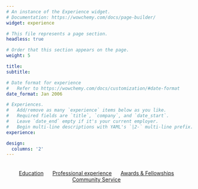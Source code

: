```yaml
---
# An instance of the Experience widget.
# Documentation: https://wowchemy.com/docs/page-builder/
widget: experience

# This file represents a page section.
headless: true

# Order that this section appears on the page.
weight: 5

title: 
subtitle:

# Date format for experience
#   Refer to https://wowchemy.com/docs/customization/#date-format
date_format: Jan 2006

# Experiences.
#   Add/remove as many `experience` items below as you like.
#   Required fields are `title`, `company`, and `date_start`.
#   Leave `date_end` empty if it's your current employer.
#   Begin multi-line descriptions with YAML's `|2-` multi-line prefix.
experience:

design:
  columns: '2'
---
```


<p style="text-align: center;  padding-top: 20px;  margin-bottom: -2rem;"> <a style='margin-right: 20px' href="#education">Education</a> 
<a style='margin-right: 20px' href="#experience">Professional experience</a>
<a style='margin-right: 20px; ' href="#awards">Awards & Fellowships</a>
<a style='margin-right: 20px; ' href="#community-service">Community Service</a> </p>